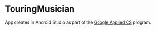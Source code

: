 # TouringMusician

App created in Android Studio as part of the [Google Applied CS](https://cswithandroid.withgoogle.com/) program. 
